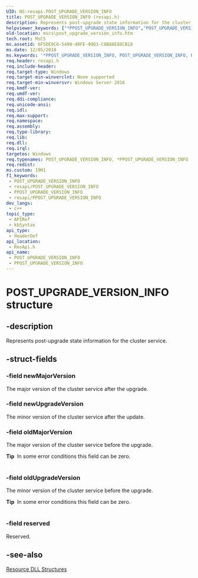 ```yaml
---
UID: NS:resapi.POST_UPGRADE_VERSION_INFO
title: POST_UPGRADE_VERSION_INFO (resapi.h)
description: Represents post-upgrade state information for the cluster service.
helpviewer_keywords: ["*PPOST_UPGRADE_VERSION_INFO","POST_UPGRADE_VERSION_INFO","POST_UPGRADE_VERSION_INFO structure [Failover Cluster]","PPOST_UPGRADE_VERSION_INFO","PPOST_UPGRADE_VERSION_INFO structure pointer [Failover Cluster]","mscs.post_upgrade_version_info","resapi/POST_UPGRADE_VERSION_INFO","resapi/PPOST_UPGRADE_VERSION_INFO"]
old-location: mscs\post_upgrade_version_info.htm
tech.root: MsCS
ms.assetid: 6F5DE9C6-5499-49FE-99D1-C8B8AE88CB18
ms.date: 12/05/2018
ms.keywords: '*PPOST_UPGRADE_VERSION_INFO, POST_UPGRADE_VERSION_INFO, POST_UPGRADE_VERSION_INFO structure [Failover Cluster], PPOST_UPGRADE_VERSION_INFO, PPOST_UPGRADE_VERSION_INFO structure pointer [Failover Cluster], mscs.post_upgrade_version_info, resapi/POST_UPGRADE_VERSION_INFO, resapi/PPOST_UPGRADE_VERSION_INFO'
req.header: resapi.h
req.include-header: 
req.target-type: Windows
req.target-min-winverclnt: None supported
req.target-min-winversvr: Windows Server 2016
req.kmdf-ver: 
req.umdf-ver: 
req.ddi-compliance: 
req.unicode-ansi: 
req.idl: 
req.max-support: 
req.namespace: 
req.assembly: 
req.type-library: 
req.lib: 
req.dll: 
req.irql: 
targetos: Windows
req.typenames: POST_UPGRADE_VERSION_INFO, *PPOST_UPGRADE_VERSION_INFO
req.redist: 
ms.custom: 19H1
f1_keywords:
 - POST_UPGRADE_VERSION_INFO
 - resapi/POST_UPGRADE_VERSION_INFO
 - PPOST_UPGRADE_VERSION_INFO
 - resapi/PPOST_UPGRADE_VERSION_INFO
dev_langs:
 - c++
topic_type:
 - APIRef
 - kbSyntax
api_type:
 - HeaderDef
api_location:
 - ResApi.h
api_name:
 - POST_UPGRADE_VERSION_INFO
 - PPOST_UPGRADE_VERSION_INFO
---
```


# POST_UPGRADE_VERSION_INFO structure


## -description

Represents post-upgrade state information for the cluster service.

## -struct-fields

### -field newMajorVersion

The major version of the cluster service after the upgrade.

### -field newUpgradeVersion

The minor version of the cluster service after the update.

### -field oldMajorVersion

The major version of the cluster service before the upgrade.

<div class="alert"><b>Tip</b>  In some error conditions this field can be zero.</div>
<div> </div>

### -field oldUpgradeVersion

The minor version of the cluster service before the upgrade.

<div class="alert"><b>Tip</b>  In some error conditions this field can be zero.</div>
<div> </div>

### -field reserved

Reserved.

## -see-also

<a href="/previous-versions/windows/desktop/mscs/resource-dll-structures">Resource DLL Structures</a>

